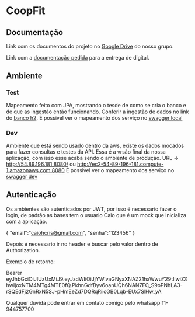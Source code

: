 # CoopFit

## Documentação
Link com os documentos do projeto no [Google Drive](https://drive.google.com/drive/u/0/folders/1CmLRvC-Mxuq7qeCyCMahMdM28Nvqprg4) do nosso grupo.

Link com a [documentação pedida](https://docs.google.com/document/d/1j74vTa4bBLT9eirOzMKMi3ZybmzMpsb0di1Th75YMQ0/edit?usp=sharing) para a entrega de digital.

## Ambiente

### Test
Mapeamento feito com JPA, mostrando o tesde de como se cria o banco e de que as ingestão então funcionando.
Conferir a ingestão de dados no link do [banco h2](http://localhost:8080/h2-console).
É possivel ver o mapeamento dos serviço no [swagger local](http://localhost:8080/swagger-ui.html)

### Dev
Ambiente que está sendo usado dentro da aws, existe os dados mocados para fazer consultas e testes da API.
Essa é a vrsão final da nossa aplicação, com isso esse acaba sendo o ambiente de produção.
URL -> http://54.89.196.181:8080/ ou http://ec2-54-89-196-181.compute-1.amazonaws.com:8080
É possivel ver o mapeamento dos serviço no [swagger dev](http://54.89.196.181:8080/swagger-ui.html)

## Autenticação
Os ambientes são autenticados por JWT, por isso é necessario fazer o login, de padrão as bases tem o usuario Caio que é um mock que inicializa com a aplicação.

{
	"email":"caiohcris@gmail.com",
	"senha":"123456"
}

Depois é necessario ir no header e buscar pelo valor dentro de Authorization.

Exemplo de retorno:

Bearer eyJhbGciOiJIUzUxMiJ9.eyJzdWIiOiJjYWlvaGNyaXNAZ21haWwuY29tIiwiZXhwIjoxNTM4MTg4MTE0fQ.PkhnGdfByv6oanUQh6NAN7FC_S9oPNhLA3-rSQEdFj2GnRxN5SJ-pHmEeZd7DQRqRiicGB0Lqb-EUx7SlHw_yA

Qualquer duvida pode entrar em contato comigo pelo whatsapp 11-944757700


